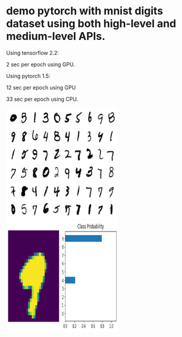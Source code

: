 # demo pytorch with mnist digits dataset using both high-level and medium-level APIs.

Using tensorflow 2.2:

2 sec per epoch using GPU.


Using pytorch 1.5:

12 sec per epoch using GPU

33 sec per epoch using CPU.

<img src="digit demo.png" width="300px" height="300px" />
<img src="one digit predic demo.png" width="300px" height="300px" />
